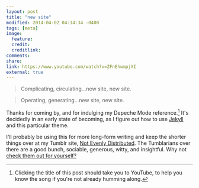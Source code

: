 ```yaml
---
layout: post
title: "new site"
modified: 2014-04-02 04:14:34 -0400
tags: [meta]
image:
  feature: 
  credit: 
  creditlink: 
comments: 
share: 
link: https://www.youtube.com/watch?v=ZFnEhwmpjXI 
external: true
---
```



> Complicating, circulating…new site, new site.  

> Operating, generating…new site, new site.    

Thanks for coming by, and for indulging my Depeche Mode reference.[^nl] It's decidedly in an early state of becoming, as I figure out how to use [Jekyll](jekyllrb.com) and this particular theme.  

I'll probably be using this for more long-form writing and keep the shorter things over at my Tumblr site, [Not Evenly Distributed](http://not-evenly-distributed.tumblr.com). The Tumblarians over there are a good bunch, sociable, generous, witty, and insightful. Why not [check them out for yourself?](http://thelifeguardlibrarian.tumblr.com/tumblarians)   

[^nl]: Clicking the title of this post should take you to YouTube, to help you know the song if you're not already humming along. 
